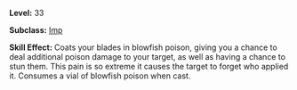 <!-- TITLE: Skill: Apply Blowfish Poison -->

**Level:** 33

**Subclass:** [Imp](imp)

**Skill Effect:** Coats your blades in blowfish poison, giving you a chance to deal additional poison damage to your target, as well as having a chance to stun them.  This pain is so extreme it causes the target to forget who applied it.  Consumes a vial of blowfish poison when cast.